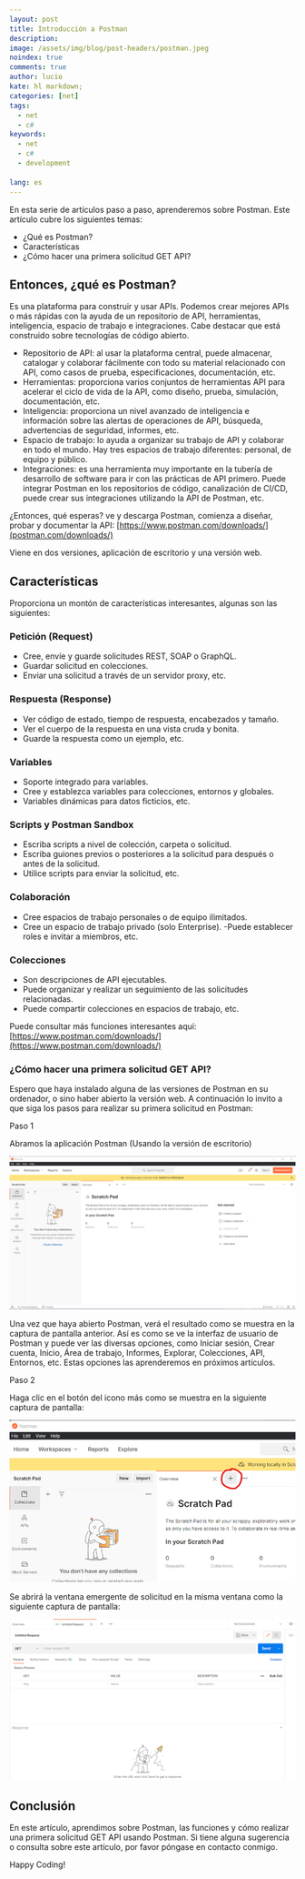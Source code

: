 ```yaml
---
layout: post
title: Introducción a Postman
description:
image: /assets/img/blog/post-headers/postman.jpeg
noindex: true
comments: true
author: lucio
kate: hl markdown;
categories: [net]
tags:
  - net
  - c#
keywords:
  - net
  - c#
  - development
  
lang: es
---
```


En esta serie de artículos paso a paso, aprenderemos sobre Postman. Este artículo cubre los siguientes temas:

- ¿Qué es Postman?
- Características
- ¿Cómo hacer una primera solicitud GET API?

## Entonces, ¿qué es Postman?

Es una plataforma para construir y usar APIs. Podemos crear mejores APIs o más rápidas con la ayuda de un repositorio de API, herramientas, inteligencia, espacio de trabajo e integraciones. Cabe destacar que está construido sobre tecnologías de código abierto.

- Repositorio de API: al usar la plataforma central, puede almacenar, catalogar y colaborar fácilmente con todo su material relacionado con API, como casos de prueba, especificaciones, documentación, etc.
- Herramientas: proporciona varios conjuntos de herramientas API para acelerar el ciclo de vida de la API, como diseño, prueba, simulación, documentación, etc.
- Inteligencia: proporciona un nivel avanzado de inteligencia e información sobre las alertas de operaciones de API, búsqueda, advertencias de seguridad, informes, etc.
- Espacio de trabajo: lo ayuda a organizar su trabajo de API y colaborar en todo el mundo. Hay tres espacios de trabajo diferentes: personal, de equipo y público.
- Integraciones: es una herramienta muy importante en la tubería de desarrollo de software para ir con las prácticas de API primero. Puede integrar Postman en los repositorios de código, canalización de CI/CD, puede crear sus integraciones utilizando la API de Postman, etc.

¿Entonces, qué esperas? ve y descarga Postman, comienza a diseñar, probar y documentar la API: [https://www.postman.com/downloads/](postman.com/downloads/)

Viene en dos versiones, aplicación de escritorio y una versión web.

## Características
Proporciona un montón de características interesantes, algunas son las siguientes:

### Petición (Request)

- Cree, envíe y guarde solicitudes REST, SOAP o GraphQL.
- Guardar solicitud en colecciones.
- Enviar una solicitud a través de un servidor proxy, etc.

### Respuesta (Response)

- Ver código de estado, tiempo de respuesta, encabezados y tamaño.
- Ver el cuerpo de la respuesta en una vista cruda y bonita.
- Guarde la respuesta como un ejemplo, etc.

### Variables

- Soporte integrado para variables.
- Cree y establezca variables para colecciones, entornos y globales.
- Variables dinámicas para datos ficticios, etc.

### Scripts y Postman Sandbox 

- Escriba scripts a nivel de colección, carpeta o solicitud.
- Escriba guiones previos o posteriores a la solicitud para después o antes de la solicitud.
- Utilice scripts para enviar la solicitud, etc.


### Colaboración

- Cree espacios de trabajo personales o de equipo ilimitados.
- Cree un espacio de trabajo privado (solo Enterprise).
-Puede establecer roles e invitar a miembros, etc.

### Colecciones

- Son descripciones de API ejecutables.
- Puede organizar y realizar un seguimiento de las solicitudes relacionadas.
- Puede compartir colecciones en espacios de trabajo, etc.

Puede consultar más funciones interesantes aquí: [https://www.postman.com/downloads/](https://www.postman.com/downloads/)

### ¿Cómo hacer una primera solicitud GET API?
Espero que haya instalado alguna de las versiones de Postman en su ordenador, o sino haber abierto la versión web. A continuación lo invito a que siga los pasos para realizar su primera solicitud en Postman:

Paso 1

Abramos la aplicación Postman (Usando la versión de escritorio)

![image](/assets/img/blog/tutorials/intro_postman/01.png)

Una vez que haya abierto Postman, verá el resultado como se muestra en la captura de pantalla anterior. Así es como se ve la interfaz de usuario de Postman y puede ver las diversas opciones, como Iniciar sesión, Crear cuenta, Inicio, Área de trabajo, Informes, Explorar, Colecciones, API, Entornos, etc. Estas opciones las aprenderemos en próximos artículos.

Paso 2

Haga clic en el botón del icono más como se muestra en la siguiente captura de pantalla:

![image](/assets/img/blog/tutorials/intro_postman/02.png)

Se abrirá la ventana emergente de solicitud en la misma ventana como la siguiente captura de pantalla:

![image](/assets/img/blog/tutorials/intro_postman/03.png)

## Conclusión
En este artículo, aprendimos sobre Postman, las funciones y cómo realizar una primera solicitud GET API usando Postman. Si tiene alguna sugerencia o consulta sobre este artículo, por favor póngase en contacto conmigo.

 Happy Coding!
